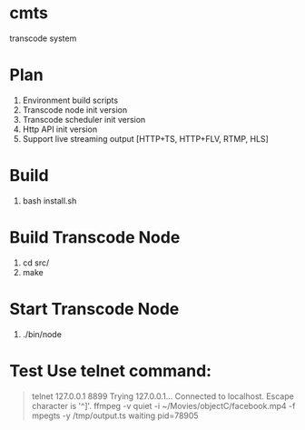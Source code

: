 # cmts
transcode system


# Plan
1. Environment build scripts
2. Transcode node init version
3. Transcode scheduler init version
4. Http API init version
5. Support live streaming output [HTTP+TS, HTTP+FLV, RTMP, HLS]

# Build
1. bash install.sh

# Build Transcode Node
1. cd src/
2. make

# Start Transcode Node
1. ./bin/node


# Test Use telnet command:

> telnet 127.0.0.1 8899
> Trying 127.0.0.1...
> Connected to localhost.
> Escape character is '^]'.
> ffmpeg -v quiet -i ~/Movies/objectC/facebook.mp4 -f mpegts -y /tmp/output.ts
> waiting pid=78905



